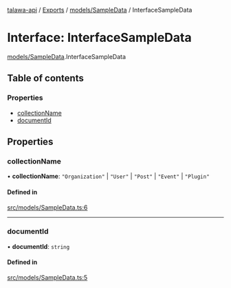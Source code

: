[talawa-api](../README.md) / [Exports](../modules.md) / [models/SampleData](../modules/models_SampleData.md) / InterfaceSampleData

# Interface: InterfaceSampleData

[models/SampleData](../modules/models_SampleData.md).InterfaceSampleData

## Table of contents

### Properties

- [collectionName](models_SampleData.InterfaceSampleData.md#collectionname)
- [documentId](models_SampleData.InterfaceSampleData.md#documentid)

## Properties

### collectionName

• **collectionName**: ``"Organization"`` \| ``"User"`` \| ``"Post"`` \| ``"Event"`` \| ``"Plugin"``

#### Defined in

[src/models/SampleData.ts:6](https://github.com/PalisadoesFoundation/talawa-api/blob/e69119f/src/models/SampleData.ts#L6)

___

### documentId

• **documentId**: `string`

#### Defined in

[src/models/SampleData.ts:5](https://github.com/PalisadoesFoundation/talawa-api/blob/e69119f/src/models/SampleData.ts#L5)
